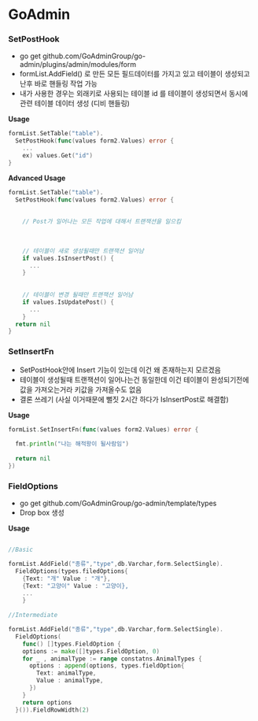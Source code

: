 # GoAdmin


### SetPostHook 
  - go get github.com/GoAdminGroup/go-admin/plugins/admin/modules/form
  - formList.AddField() 로 만든 모든 필드데이터를 가지고 있고 테이블이 생성되고 난후 바로 핸들링 작업 가능 
  - 내가 사용한 경우는 외래키로 사용되는 테이블 id 를 테이블이 생성되면서 동시에 관련 테이블 데이터 생성 (디비 핸들링)

**Usage**
```go
formList.SetTable("table").
  SetPostHook(func(values form2.Values) error {
    ...
    ex) values.Get("id")
} 
```   
**Advanced Usage**
```go
formList.SetTable("table").
  SetPostHook(func(values form2.Values) error {
    
    
    // Post가 일어나는 모든 작업에 대해서 트랜잭션을 일으킴
    
    
    
    // 테이블이 새로 생성될때만 트랜잭션 일어남
    if values.IsInsertPost() {
      ...
    }
  
  
    // 테이블이 변경 될때만 트랜잭션 일어남
    if values.IsUpdatePost() {
      ...
    }
  return nil
}
```

### SetInsertFn
  - SetPostHook안에 Insert 기능이 있는데 이건 왜 존재하는지 모르겠음 
  - 테이블이 생성될때 트랜잭션이 일어나는건 동일한데 이건 테이블이 완성되기전에 값을 가져오는거라 키값을 가져올수도 없음
  - 결론 쓰레기 (사실 이거때문에 뻘짓 2시간 하다가 IsInsertPost로 해결함)

**Usage**
```go
formList.SetInsertFn(func(values form2.Values) error {
  
  fmt.println("나는 해적왕이 될사람임")
  
  return nil
})
```
### FieldOptions
  - go get github.com/GoAdminGroup/go-admin/template/types
  - Drop box 생성

**Usage**
```go

//Basic

formList.AddField("종류","type",db.Varchar,form.SelectSingle).
  FieldOptions(types.filedOptions{
    {Text: "개" Value : "개"},
    {Text: "고양이" Value : "고양이},
    ...
    }
    
//Intermediate

formList.AddField("종류","type",db.Varchar,form.SelectSingle).
  FieldOptions(
    func() []types.FieldOption {
    options := make([]types.FieldOption, 0)
    for _ , animalType := range constatns.AnimalTypes {
      options : append(options, types.fieldOption{
        Text: animalType,
        Value : animalType,
      })
    }
    return options
  }()).FieldRowWidth(2)  
```
